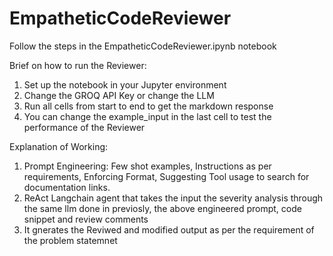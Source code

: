 # EmpatheticCodeReviewer

Follow the steps in the EmpatheticCodeReviewer.ipynb notebook

Brief on how to run the Reviewer:
1. Set up the notebook in your Jupyter environment
2. Change the GROQ API Key or change the LLM
3. Run all cells from start to end to get the markdown response
4. You can change the example_input in the last cell to test the performance of the Reviewer

Explanation of Working:
1. Prompt Engineering: Few shot examples, Instructions as per requirements, Enforcing Format, Suggesting Tool usage to search for documentation links.
2. ReAct Langchain agent that takes the input the severity analysis through the same llm done in previosly, the above engineered prompt, code snippet and review comments
3. It gnerates the Reviwed and modified output as per the requirement of the problem statemnet

